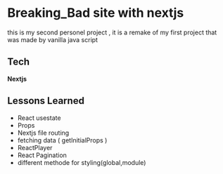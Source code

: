 # Breaking_Bad site with nextjs

this is my second personel project , it is a remake of my first project that was made by vanilla java script

## Tech 

**Nextjs**


## Lessons Learned

- React usestate
- Props
- Nextjs file routing
- fetching data ( getInitialProps )
- ReactPlayer
- React Pagination
- different methode for styling(global,module)

